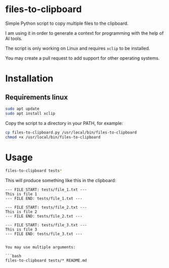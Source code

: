 # files-to-clipboard

Simple Python script to copy multiple files to the clipboard. 

I am using it in order to generate a context for programming with the help of AI tools.

The script is only working on Linux and requires `xclip` to be installed.

You may create a pull request to add support for other operating systems.

# Installation

## Requirements linux

```bash
sudo apt update
sudo apt install xclip
```

Copy the script to a directory in your PATH, for example:

```bash
cp files-to-clipboard.py /usr/local/bin/files-to-clipboard
chmod +x /usr/local/bin/files-to-clipboard
```

# Usage

```bash
files-to-clipboard tests*
```

This will produce something like this in the clipboard:

```
--- FILE START: tests/file_1.txt ---
This is file 1
--- FILE END: tests/file_1.txt ---

--- FILE START: tests/file_2.txt ---
This is file 2
--- FILE END: tests/file_2.txt ---

--- FILE START: tests/file_3.txt ---
This is file 3
--- FILE END: tests/file_3.txt ---


You may use multiple arguments:

```bash
files-to-clipboard tests/* README.md
```